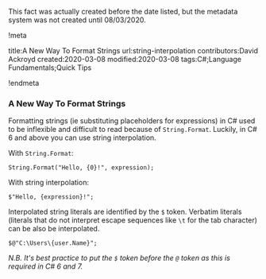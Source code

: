 This fact was actually created before the date listed, but the metadata system was not created until 08/03/2020.

!meta

title:A New Way To Format Strings
url:string-interpolation
contributors:David Ackroyd
created:2020-03-08
modified:2020-03-08
tags:C#;Language Fundamentals;Quick Tips

!endmeta


### A New Way To Format Strings

Formatting strings (ie substituting placeholders for expressions) in C# used to be inflexible and difficult to read because of `String.Format`. Luckily, in C# 6 and above you can use string interpolation.

With `String.Format`:

	String.Format("Hello, {0}!", expression);

With string interpolation:

	$"Hello, {expression}!";

Interpolated string literals are identified by the `$` token. Verbatim literals (literals that do not interpret escape sequences like `\t` for the tab character) can be also be interpolated.

	$@"C:\Users\{user.Name}";

*N.B. It's best practice to put the `$` token before the `@` token as this is required in C# 6 and 7.*
